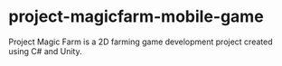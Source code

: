 # project-magicfarm-mobile-game
Project Magic Farm is a 2D farming game development project created using C# and Unity.
